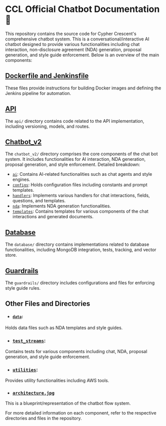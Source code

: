 # CCL Official Chatbot Documentation :book:

This repository contains the source code for Cypher Crescent's comprehensive chatbot system.
This is a conversational/interactive AI chatbot designed to provide various functionalities including chat interaction, non-disclosure agreement (NDA) generation, proposal generation, and style guide enforcement. Below is an overview of the main components:

## [Dockerfile and Jenkinsfile](architecture.jpg)
These files provide instructions for building Docker images and defining the Jenkins pipeline for automation.

## [API](./api/Readme.md)
The `api/` directory contains code related to the API implementation, including versioning, models, and routes.

## [Chatbot_v2](./chatbot_v2/Readme.md)
The `chatbot_v2/` directory comprises the core components of the chat bot system. It includes functionalities for AI interaction, NDA generation, proposal generation, and style enforcement. Detailed breakdown:
- [`ai`](./chatbot_v2/ai/Readme.md): Contains AI-related functionalities such as chat agents and style engines.
- [`configs`](./chatbot_v2/): Holds configuration files including constants and prompt templates.
- [`handlers`](./chatbot_v2/handlers/): Implements various handlers for chat interactions, fields, questions, and templates.
- [`nda`](./chatbot_v2/nda/): Implements NDA generation functionalities.
- [`templates`](./chatbot_v2/templates/): Contains templates for various components of the chat interactions and generated documents.

## [Database](./database/Readme.md)
The `database/` directory contains implementations related to database functionalities, including MongoDB integration, tests, tracking, and vector store.

## [Guardrails](./guardrails/Readme.md)
The `guardrails/` directory includes configurations and files for enforcing style guide rules.

## Other Files and Directories
- #### [`data`](./data/Readme.md): 
Holds data files such as NDA templates and style guides.
 
- ### [`test_streams`](./test_streams/Readme.md): 
Contains tests for various components including chat, NDA, proposal generation, and style guide enforcement.
- ### [`utilities`](./utilities/Readme.md):
 Provides utility functionalities including AWS tools.

- ### [`architecture.jpg`](./architecture.jpg)
This is a blueprint/representation of the chatbot flow system. 

For more detailed information on each component, refer to the respective directories and files in the repository.

